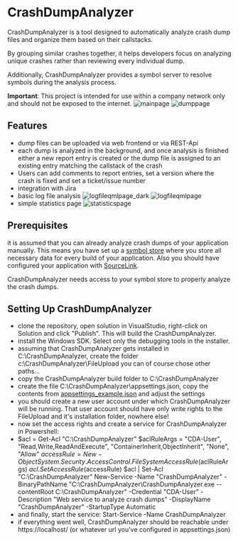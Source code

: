 # CrashDumpAnalyzer

CrashDumpAnalyzer is a tool designed to automatically analyze crash dump files and organize them based on their callstacks.

By grouping similar crashes together, it helps developers focus on analyzing unique crashes rather than reviewing every individual dump.

Additionally, CrashDumpAnalyzer provides a symbol server to resolve symbols during the analysis process.

**Important**: This project is intended for use within a company network only and should not be exposed to the internet.
![mainpage](https://github.com/user-attachments/assets/304c935e-56d8-4a91-9f34-d33e202d00d3)
![dumppage](https://github.com/user-attachments/assets/ed4ff05e-051e-4a15-8827-4978999fe60e)

## Features
- dump files can be uploaded via web frontend or via REST-Api
- each dump is analyzed in the background, and once analysis is finished either a new report entry is created or the dump file is assigned to an existing entry matching the callstack of the crash
- Users can add comments to report entries, set a version where the crash is fixed and set a ticket/issue number
- integration with Jira
- basic log file analysis 
  ![logfileqmlpage_dark](https://github.com/user-attachments/assets/821c34f2-5131-47bc-a1ad-263ce553c905)
  ![logfileqmlpage](https://github.com/user-attachments/assets/92089210-ff80-4c03-ae97-b28a9837db83)
- simple statistics page
  ![statisticspage](https://github.com/user-attachments/assets/0c8393b4-efba-4a14-a801-de53d7b9d788)

## Prerequisites
it is assumed that you can already analyze crash dumps of your application manually. This means you have set up a [symbol store](https://learn.microsoft.com/en-us/windows/win32/debug/using-symstore) where you store all necessary data for every build of your application. Also you should have configured your application with [SourceLink](https://github.com/dotnet/sourcelink).

CrashDumpAnalyzer needs access to your symbol store to properly analyze the crash dumps.



## Setting Up CrashDumpAnalyzer

- clone the repository, open solution in VisualStudio, right-click on Solution and click "Publish". This will build the CrashDumpAnalyzer.
- install the Windows SDK. Select only the debugging tools in the installer.
- assuming that CrashDumpAnalyzer gets installed in C:\CrashDumpAnalyzer, create the folder c:\CrashDumpAnalyzer\FileUpload
  you can of course chose other paths...
- copy the CrashDumpAnalyzer build folder to C:\CrashDumpAnalyzer
- create the file C:\CrashDumpAnalyzer\appsettings.json, copy the contents from [appsettings_example.json](https://github.com/stefankueng/CrashDumpAnalyzer/blob/main/CrashDumpAnalyzer/appsettings_example.json) and adjust the settings
- you should create a new user account under which CrashDumpAnalyzer will be running. That user account should have only write rights to the FileUpload and it's installation folder, nowhere else!
- now set the access rights and create a service for CrashDumpAnalyzer in Powershell:
- $acl = Get-Acl "C:\CrashDumpAnalyzer"
  $aclRuleArgs = "CDA-User", "Read,Write,ReadAndExecute", "ContainerInherit,ObjectInherit", "None", "Allow"
  $accessRule = New-Object System.Security.AccessControl.FileSystemAccessRule($aclRuleArgs)
  $acl.SetAccessRule($accessRule)
  $acl | Set-Acl "C:\CrashDumpAnalyzer"
  New-Service -Name "CrashDumpAnalyzer" -BinaryPathName "C:\CrashDumpAnalyzer\CrashDumpAnalyzer.exe --contentRoot C:\CrashDumpAnalyzer" -Credential "CDA-User" -Description "Web service to analyze crash dumps" -DisplayName "CrashDumpAnalyzer" -StartupType Automatic
- and finally, start the service:
  Start-Service -Name CrashDumpAnalyzer
- if everything went well, CrashDumpAnalyzer should be reachable under https://localhost/ (or whatever url you've configured in appsettings.json)

